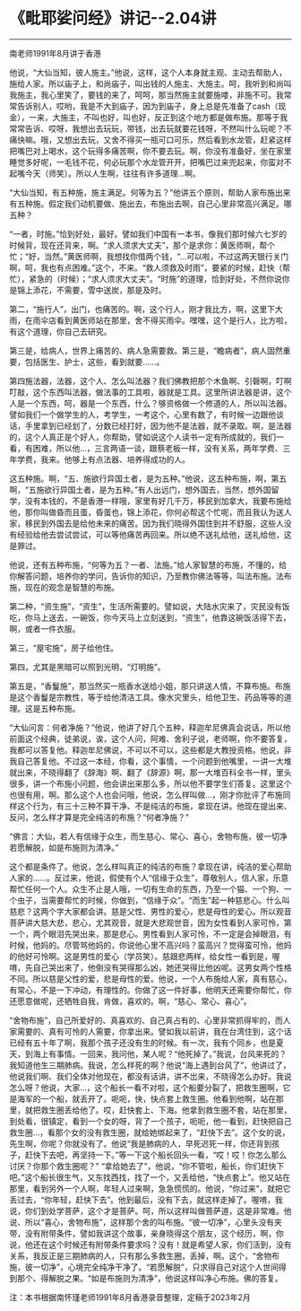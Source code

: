 # 《毗耶娑问经》讲记--2.04讲

------

南老师1991年8月讲于香港

他说，“大仙当知，彼人施主。”他说，这样，这个人本身就主观、主动去帮助人，施给人家。所以庙子上，和尚庙子，叫出钱的人施主、大施主。呵，我听到和尚叫我施主，我心里笑了，要钱的来了，呵呵，那当然施主就要施喽，非施不可。我常常告诉别人，哎哟，我是不大到庙子，因为到庙子，身上总是先准备了cash（现金），一来，大施主，不叫也好，叫也好，反正到这个地方都是做布施。那等于我常常告诉、哎呀，我想出去玩玩，带钱，出去玩就要花钱呀，不然叫什么玩呢？不痛快嘛。哦，又想出去玩，又舍不得买一瓶可口可乐，然后看到水龙管，赶紧这样把嘴巴对上喝水，这个玩得多痛苦啊，你不要去玩。啊，你没有准备好，坐在家里睡觉多好呢，一毛钱不花，何必玩那个水龙管开开，把嘴巴过来兜起来，你蛮对不起嘴今天（师笑）。所以人生啊，往往有许多道理...啊。

“大仙当知，有五种施，施主满足。何等为五？”他讲五个原则，帮助人家布施出来有五种施。假定我们动机要做、施出去，布施出去啊，自己心里非常高兴满足。哪五种？

“一者，时施。”恰到好处，最好。譬如我们中国有一本书，像我们那时候六七岁的时候背，现在还背来，啊。“求人须求大丈夫”，那个是求你：黄医师啊，帮个忙；“好，当然。”黄医师啊，我想找你借两个钱，“…可以啦，不过这两天银行关门啊，呵，我也有点困难。”这个，不来。“救人须救及时雨”，要紧的时候，赶快（帮忙），紧急的（时候）；“求人须求大丈夫”。“时施”的道理，恰到好处，不然你说你是锦上添花，不需要，雪中送炭，那是及时。

第二，“施行人”，出门，也痛苦的。啊，这个行人，刚才我比方，啊，这里下大雨，在雨伞店看到黄医师站在那里，舍不得买雨伞。嘿嘿，这个是行人，比方啦，有这个道理，你自己去研究。

第三是，给病人，世界上痛苦的、病人急需要救。第三是，“瞻病者”，病人固然重要，包括医生、护士，这些，看到就要……。

第四施法器，法器，这个人、怎么叫法器？我们佛教把那个木鱼啊、引磬啊，叮啊叮敲，这个东西叫法器，做法事的工具啦，器就是工具。这里所讲法器是讲，这个人是一个东西，呵，器是一个东西，什么？够资格做一个修道的人，所以叫法器。譬如我们一个做学生的人，考学生，一考这个，心里有数了，有时候一边跟他谈话，手里拿到已经划了，分数已经打好，因为他不是法器，就不录取。啊，是法器的，这个人真正是个好人，你帮助，譬如说这个人读书一定有所成就的，我们一看，有困难，所以他…，三言两语一谈，跟蔡老板一样，没有关系，两年学费、三年学费，我来。他够上有点法器、培养得成功的人。

这五种施。啊，“五、施欲行异国土者，是为五种。”他说，这五种布施，啊，第五啊，“五施欲行异国土者，是为五种。”有人出远门，想外国去，当然，想外国留学，没有本钱的，不是香港一样哦，家里有好几千万，移民到加拿大，我要布施给他，那你叫做昏而且蛋，昏蛋也，锦上添花，你何必帮这个忙呢，而且我认为送人家，移民到外国去是给他未来的痛苦。因为我们晓得外国住到并不舒服，这些人没有经验给他去尝试尝试，可以等他痛苦再回来。所以绝不送礼给他，送礼给他，这是罪过。

他说，还有五种布施，“何等为五？一者、法施。”给人家智慧的布施，不懂的，给你解答问题，培养你的学问，告诉你的知识，乃至教你佛法等等，叫法布施。法布施，现在的观念是智慧的布施。

第二种，“资生施”，“资生”，生活所需要的。譬如说，大陆水灾来了，灾民没有饭吃，你马上送去，一碗饭，你今天马上立刻送到，“资生”，他靠这碗饭活得下去，啊，或者一件衣服。

第三，“屋宅施”，房子给他住。

第四，尤其是黑暗可以照到光明，“灯明施”。

第五是，“香鬘施”，那当然买一瓶香水送给小姐，那只讲送人情，不算布施。布施是这个香鬘是宗教性，等于给他清洁工具。像水灾里头，给他卫生、药品等等的道理。这是五种布施。

“大仙问言：何者净施？”他说，他讲了好几个五种，释迦牟尼佛真会说话，所以他前面这个经典，徒弟说，诶，这个人问，阿难、舍利子说，老师啊，你不要答复，我都可以答复他。释迦牟尼佛说，不可以不可以，这些都是大教授资格。他说，非我自己答复他。不过这一本经，你看，这个事情，一个问题到他嘴里，一讲一大堆就出来，不晓得翻了《辞海》啊、翻了《辞源》啊，那一大堆百科全书一样，里头很多，讲一个布施小问题，他会讲出来那么多，所以他不要学生们答复。这里这个也很有用，啊。那么这个人也会问哦，他说，怎么样叫做…，刚才你批评了布施同样这个行为，有三十三种不算干净、不是纯洁的布施，拿现在讲。他现在提出来、反问，怎么样才算是完全纯洁的布施？“何者净施？”

“佛言：大仙，若人有信缘于众生，而生慈心、常心、喜心，舍物布施，彼一切净若愿解脱，如是布施则为清净。”

这个都是条件了。他说，怎么样叫真正的纯洁的布施？拿现在讲，纯洁的爱心帮助人家的……。反过来，他说，假使有个人“信缘于众生”，尊敬别人，信人家，乐意帮忙任何一个人。众生不止是人哦，一切有生命的东西，乃至一个猫、一个狗、一个虫子，当需要帮忙的时候，你做到，“信缘于众”。“而生”起一种慈悲心。什么叫慈悲？这两个字大家都会讲。慈是父性、男性的爱心，悲是母性的爱心。所以观音菩萨讲大慈大悲，悲心，尤其观音，就是大悲观世音，因为女性看到人家可怜，第一个，两个眼泪先哭出来，那是悲心。男性看到人家可怜，不一定是会掉眼泪，有时候，他妈的。尽管骂他妈的，你说他心里不高兴吗？蛮高兴？觉得蛮可怜，他妈的他好可怜啊。这是男性的爱心（学员笑）。慈跟悲两样，给女性一看到是，喔唷，先自己哭出来了，他倒没有哭得那么凶，她还哭得比他凶呢。这男女两个性格不同。所以慈是父性的爱，悲是母性的爱。他说，一个人布施给人家，真有慈心，有常心，不是一下冲动，有理性的。你做了这一件好事，他明天还需要你帮忙，你还愿意做呢，还牺牲自我，肯做，喜欢的。啊，“慈心、常心、喜心”。

“舍物布施”，自己所爱好的、真喜欢的、自己真占有的、心里非常抓得牢的，而人家需要的、真有可怜的人需要，你拿出来。譬如我以前讲，我在台湾住到，这个话已经有五十年了啊，我那个孩子还没有生的时候。有一次，我有个同乡，也是夏天，到海上有事情。一回来，我问他，某人呢？“他死掉了。”我说，台风来死的？我知道他生三期肺病。我说，怎么样死的啊？他说“海上遇到台风了”，他讲过了，他说我们啊、我们全体对他现在，都没有话讲，讲不岀来，不晓得怎么办好。我说怎么呀？他说，大家…，这个船长一看不对啦，这个船要分裂了，把救生圈啊，它是海军的一个船，就丢开了。呃呃，快，快点套上救生圈。他看到他啊，站在那里，就把救生圈丢给他了。哎，赶快套上、下海。他拿到救生圈不套，站在那里，到处看，很镇定，看到一个女的呀，背了一个孩子，呃呃，他一看到，赶快把自己救生圈…，看那个女的没有救生圈，就给她绑起来了，“赶快下去”。这个女的说，先生啊，你呢？你就没有了。他说“我是肺病的人，早死迟死一样，你还背到孩子，赶快下去吧，再坚持一下。”等一下这个船长回头一看，“哎！哎！你怎么那么讨厌？你那个救生圈呢？” “拿给她去了”，他说，“你不管啦，船长，你们赶快下吧。”这个船长很生气，又东找西找，找了一个，又丢给他，“快点套上”。他又站在那里，看到另外一个人啊，年轻人过来啊，急急慌慌的。他说，“你过来”，就把它丢过去，“你年轻，赶快下去”。他到最后，没有下去，就这样走掉了。喔唷，我说，你们到处学菩萨，这个才是菩萨。呵，所以这样叫做菩萨道，这是非常难。他说、所以“喜心，舍物布施”，这样那个舍的叫布施。“彼一切净”，心里头没有夹带，没有附带条件，譬如我讲这个故事，亲身晓得这个朋友，这个经历，啊，你说，他还在这个时候还有附带条件要求吗？没有！就是希望人家，你们活到，没有关系，我反正是三期肺病的人，只有那么多救生圈，丢掉，啊。这个，“舍物布施，彼一切净”，心境完全纯净干净了。“若愿解脱”，只求得自己对这个人世间得到那个、得解脱之果。“如是布施则为清净”，他说这样叫净心布施。佛的答复。

注：本书根据南怀瑾老师1991年8月香港录音整理，定稿于2023年2月

